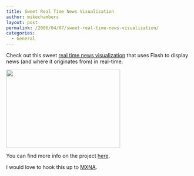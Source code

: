```yaml
---
title: Sweet Real Time News Visualization
author: mikechambers
layout: post
permalink: /2006/04/07/sweet-real-time-news-visualization/
categories:
  - General
---
```



Check out this sweet [real time news visualization][1] that uses Flash to display news (and where it originates from) in real-time.

[<img src="/mesh/files/whatsup.png" border="0" height="213" width="310" />][1]

You can find more info on the project [here][2].

I would love to hook this up to [MXNA][3].

 [1]: http://www.jeroenwijering.com/whatsup/
 [2]: http://www.jeroenwijering.com/?item=What's_Up?
 [3]: http://weblogs.macromedia.com/mxna/